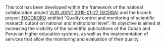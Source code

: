 This tool has been developed within the framework of the national collaboration project [VLIR JOINT 2019-01-27 (SCEIBA)](https://www.vliruos.be/en/projects/project/22?pid=4202) and the branch project [TOCORORO](https://tocororo.upr.edu.cu) entitled “Quality control and monitoring of scientific research output on national and institutional level”. Its objective is aimed at increasing the visibility of the scientific publications of the Cuban and Peruvian higher education systems, as well as the implementation of services that allow the monitoring and evaluation of their quality.